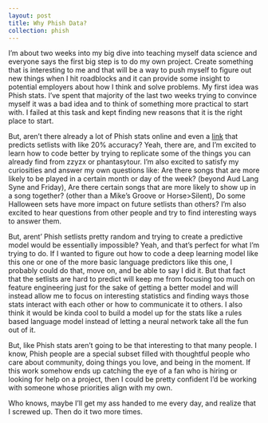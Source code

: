 ```yaml
---
layout: post
title: Why Phish Data?
collection: phish
---
```


I’m about two weeks into my big dive into teaching myself data science and everyone says the first big step is to do my own project.  Create something that is interesting to me and that will be a way to push myself to figure out new things when I hit roadblocks and it can provide some insight to potential employers about how I think and solve problems.  My first idea was Phish stats.  I’ve spent that majority of the last two weeks trying to convince myself it was a bad idea and to think of something more practical to start with.  I failed at this task and kept finding new reasons that it is the right place to start.

But, aren’t there already a lot of Phish stats online and even a [link][deep learning project] that predicts setlists with like 20% accuracy?  Yeah, there are, and I’m excited to learn how to code better by trying to replicate some of the things you can already find from zzyzx or phantasytour.  I’m also excited to satisfy my curiosities and answer my own questions like: Are there songs that are more likely to be played in a certain month or day of the week? (beyond Aud Lang Syne and Friday), Are there certain songs that are more likely to show up in a song together? (other than a Mike’s Groove or Horse>Silent), Do some Halloween sets have more impact on future setlists than others?  I’m also excited to hear questions from other people and try to find interesting ways to answer them.

But, arent’ Phish setlists pretty random and trying to create a predictive model would be essentially impossible?  Yeah, and that’s perfect for what I’m trying to do.  If I wanted to figure out how to code a deep learning model like this one or one of the more basic language predictors like this one, I probably could do that, move on, and be able to say I did it.  But that fact that the setlists are hard to predict will keep me from focusing too much on feature engineering just for the sake of getting a better model and will instead allow me to focus on interesting statistics and finding ways those stats interact with each other or how to communicate it to others.  I also think it would be kinda cool to build a model up for the stats like a rules based language model instead of letting a neural network take all the fun out of it.

But, like Phish stats aren’t going to be that interesting to that many people.  I know, Phish people are a special subset filled with thoughtful people who care about community, doing things you love, and being in the moment.  If this work somehow ends up catching the eye of a fan who is hiring or looking for help on a project, then I could be pretty confident I’d be working with someone whose priorities align with my own.

Who knows, maybe I’ll get my ass handed to me every day, and realize that I screwed up.  Then do it two more times.

[deep learning project]: https://towardsdatascience.com/predicting-what-song-phish-will-play-next-with-deep-learning-947ccce3824d
